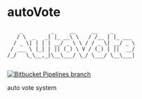 # autoVote
```shell
    _         _     __     __    _       
   / \  _   _| |_ __\ \   / /__ | |_ ___ 
  / _ \| | | | __/ _ \ \ / / _ \| __/ _ \
 / ___ \ |_| | || (_) \ V / (_) | ||  __/
/_/   \_\__,_|\__\___/ \_/ \___/ \__\___|
                                         
```


[![Bitbucket Pipelines branch](https://img.shields.io/bitbucket/pipelines/atlassian/adf-builder-javascript/task/SECO-2168.svg)](https://github.com/GitHubNull/autoVote/blob/master/README.md)
  
auto vote system
